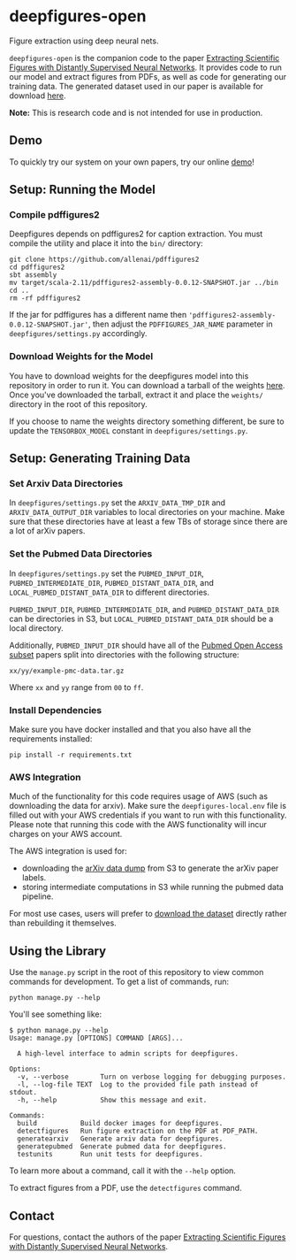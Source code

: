 deepfigures-open
================
Figure extraction using deep neural nets.

`deepfigures-open` is the companion code to the paper
[Extracting Scientific Figures with Distantly Supervised Neural Networks][deepfigures-paper].
It provides code to run our model and extract figures from PDFs,
as well as code for generating our training data.
The generated dataset used in our paper is available for download [here][deepfigures-distant-data].

**Note:** This is research code and is not intended for use in production.


Demo
----
To quickly try our system on your own papers, try our online [demo][deepfigures-demo]!


Setup: Running the Model
------------------------

### Compile pdffigures2

Deepfigures depends on pdffigures2 for caption extraction. You must
compile the utility and place it into the `bin/` directory:

    git clone https://github.com/allenai/pdffigures2
    cd pdffigures2
    sbt assembly
    mv target/scala-2.11/pdffigures2-assembly-0.0.12-SNAPSHOT.jar ../bin
    cd ..
    rm -rf pdffigures2

If the jar for pdffigures has a different name then
`'pdffigures2-assembly-0.0.12-SNAPSHOT.jar'`, then adjust the
`PDFFIGURES_JAR_NAME` parameter in `deepfigures/settings.py`
accordingly.

### Download Weights for the Model

You have to download weights for the deepfigures model into this
repository in order to run it. You can download a tarball of the weights
[here][deepfigures-weights]. Once you've downloaded the tarball, extract
it and place the `weights/` directory in the root of this repository.

If you choose to name the weights directory something different, be sure
to update the `TENSORBOX_MODEL` constant in `deepfigures/settings.py`.

Setup: Generating Training Data
-------------------------------

### Set Arxiv Data Directories

In `deepfigures/settings.py` set the `ARXIV_DATA_TMP_DIR` and
`ARXIV_DATA_OUTPUT_DIR` variables to local directories on your
machine. Make sure that these directories have at least a few TBs of
storage since there are a lot of arXiv papers.

### Set the Pubmed Data Directories

In `deepfigures/settings.py` set the `PUBMED_INPUT_DIR`,
`PUBMED_INTERMEDIATE_DIR`, `PUBMED_DISTANT_DATA_DIR`, and
`LOCAL_PUBMED_DISTANT_DATA_DIR` to different directories.

`PUBMED_INPUT_DIR`, `PUBMED_INTERMEDIATE_DIR`, and
`PUBMED_DISTANT_DATA_DIR` can be directories in S3, but
`LOCAL_PUBMED_DISTANT_DATA_DIR` should be a local directory.

Additionally, `PUBMED_INPUT_DIR` should have all of the
[Pubmed Open Access subset][pmc-open-access] papers split into
directories with the following structure:

    xx/yy/example-pmc-data.tar.gz

Where `xx` and `yy` range from `00` to `ff`.

### Install Dependencies

Make sure you have docker installed and that you also have all the
requirements installed:

    pip install -r requirements.txt

### AWS Integration

Much of the functionality for this code requires usage of AWS (such as
downloading the data for arxiv). Make sure the `deepfigures-local.env`
file is filled out with your AWS credentials if you want to run with
this functionality. Please note that running this code with the AWS
functionality will incur charges on your AWS account.

The AWS integration is used for:

  - downloading the [arXiv data dump][arxiv-bulk-data] from S3 to
    generate the arXiv paper labels.
  - storing intermediate computations in S3 while running the pubmed
    data pipeline.

For most use cases, users will prefer to
[download the dataset][deepfigures-distant-data] directly rather than
rebuilding it themselves.


Using the Library
-----------------
Use the `manage.py` script in the root of this repository to view common
commands for development. To get a list of commands, run:

    python manage.py --help

You'll see something like:

    $ python manage.py --help
    Usage: manage.py [OPTIONS] COMMAND [ARGS]...

      A high-level interface to admin scripts for deepfigures.

    Options:
      -v, --verbose        Turn on verbose logging for debugging purposes.
      -l, --log-file TEXT  Log to the provided file path instead of stdout.
      -h, --help           Show this message and exit.

    Commands:
      build           Build docker images for deepfigures.
      detectfigures   Run figure extraction on the PDF at PDF_PATH.
      generatearxiv   Generate arxiv data for deepfigures.
      generatepubmed  Generate pubmed data for deepfigures.
      testunits       Run unit tests for deepfigures.

To learn more about a command, call it with the `--help` option.

To extract figures from a PDF, use the `detectfigures` command.


Contact
-------
For questions, contact the authors of the paper
[Extracting Scientific Figures with Distantly Supervised Neural Networks][deepfigures-paper].


[deepfigures-paper]: http://arxiv.org/abs/1804.02445
[deepfigures-distant-data]: https://s3-us-west-2.amazonaws.com/ai2-s2-research-public/deepfigures/jcdl-deepfigures-labels.tar.gz
[deepfigures-demo]: http://labs.semanticscholar.org/deepfigures/
[deepfigures-weights]: https://s3-us-west-2.amazonaws.com/ai2-s2-research-public/deepfigures/weights.tar.gz
[pmc-open-access]: https://www.ncbi.nlm.nih.gov/pmc/tools/openftlist/
[arxiv-bulk-data]: https://arxiv.org/help/bulk_data_s3
